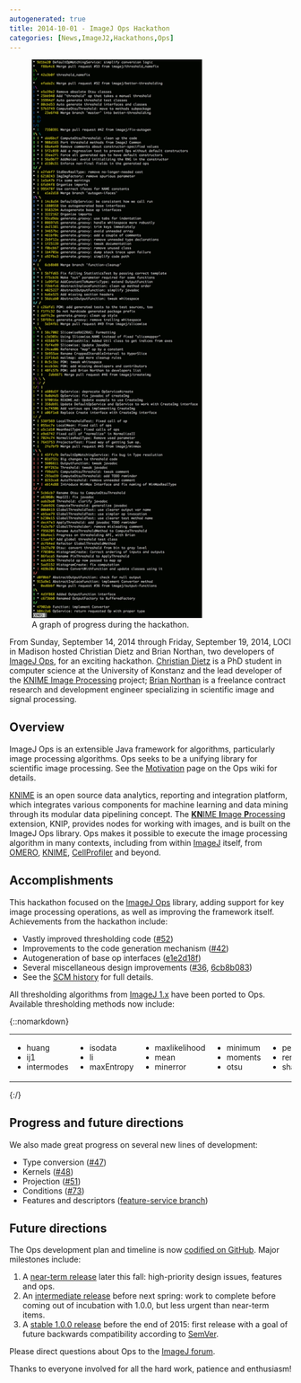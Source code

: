 ```yaml
---
autogenerated: true
title: 2014-10-01 - ImageJ Ops Hackathon
categories: [News,ImageJ2,Hackathons,Ops]
---
```


<figure><img src="/media/news/2014-ops-hackathon.png" title="A graph of progress during the hackathon." width="304" alt="A graph of progress during the hackathon." /><figcaption aria-hidden="true">A graph of progress during the hackathon.</figcaption></figure>

From Sunday, September 14, 2014 through Friday, September 19, 2014, LOCI in Madison hosted Christian Dietz and Brian Northan, two developers of [ImageJ Ops](/libs/imagej-ops), for an exciting hackathon. [Christian Dietz](http://www.informatik.uni-konstanz.de/en/berthold/members/christian-dietz/) is a PhD student in computer science at the University of Konstanz and the lead developer of the [KNIME Image Processing](http://knime.imagej.net/) project; [Brian Northan](https://www.linkedin.com/pub/brian-northan/6/860/3a7) is a freelance contract research and development engineer specializing in scientific image and signal processing.

## Overview

ImageJ Ops is an extensible Java framework for algorithms, particularly image processing algorithms. Ops seeks to be a unifying library for scientific image processing. See the [Motivation](https://github.com/imagej/imagej-ops/wiki/Motivation) page on the Ops wiki for details.

[KNIME](/software/knime) is an open source data analytics, reporting and integration platform, which integrates various components for machine learning and data mining through its modular data pipelining concept. The [**KN**IME **I**mage **P**rocessing](http://knime.imagej.net/) extension, KNIP, provides nodes for working with images, and is built on the ImageJ Ops library. Ops makes it possible to execute the image processing algorithm in many contexts, including from within [ImageJ](/about) itself, from [OMERO](/software/omero), [KNIME](/software/knime), [CellProfiler](/software/cellprofiler) and beyond.

## Accomplishments

This hackathon focused on the [ImageJ Ops](/libs/imagej-ops) library, adding support for key image processing operations, as well as improving the framework itself. Achievements from the hackathon include:

-   Vastly improved thresholding code ([\#52](https://github.com/imagej/imagej-ops/pull/52))
-   Improvements to the code generation mechanism ([\#42](https://github.com/imagej/imagej-ops/pull/42))
-   Autogeneration of base op interfaces ([e1e2d18f](https://github.com/imagej/imagej-ops/commit/e1e2d18fd1e96968c4a8aa29d1f67c46222167b6))
-   Several miscellaneous design improvements ([\#36](https://github.com/imagej/imagej-ops/pull/36), [6cb8b083](https://github.com/imagej/imagej-ops/commit/6cb8b0831f9f3fb6d27bfcf2ee509ca20688b5c4))
-   See the [SCM history](https://github.com/imagej/imagej-ops/compare/master@%7B13-Sep-2014%7D...master@%7B20-Sep-2014%7D) for full details.

All thresholding algorithms from [ImageJ 1.x](/software/imagej1) have been ported to Ops. Available thresholding methods now include:

{::nomarkdown}
<table>
  <tbody>
    <tr>
      <td style="vertical-align: top">
        <ul>
          <li>huang</li>
          <li>ij1</li>
          <li>intermodes</li>
        </ul>
      </td>
      <td>
        <ul>
          <li>isodata</li>
          <li>li</li>
          <li>maxEntropy</li>
        </ul>
      </td>
      <td>
        <ul>
          <li>maxlikelihood</li>
          <li>mean</li>
          <li>minerror</li>
        </ul>
      </td>
      <td>
        <ul>
          <li>minimum</li>
          <li>moments</li>
          <li>otsu</li>
        </ul>
      </td>
      <td>
        <ul>
          <li>percentile</li>
          <li>renyientropy</li>
          <li>shanbhag</li>
        </ul>
      </td>
      <td>
        <ul>
          <li>triangle</li>
          <li>yen</li>
        </ul>
      </td>
    </tr>
  </tbody>
</table>
{:/}

## Progress and future directions

We also made great progress on several new lines of development:

-   Type conversion ([\#47](https://github.com/imagej/imagej-ops/pull/47))
-   Kernels ([\#48](https://github.com/imagej/imagej-ops/pull/48))
-   Projection ([\#51](https://github.com/imagej/imagej-ops/pull/51))
-   Conditions ([\#73](https://github.com/imagej/imagej-ops/pull/73))
-   Features and descriptors ([feature-service branch](https://github.com/imagej/imagej-ops/compare/feature-service))

## Future directions

The Ops development plan and timeline is now [codified on GitHub](https://github.com/imagej/imagej-ops/milestones). Major milestones include:

1.  A [near-term release](https://github.com/imagej/imagej-ops/milestones/0.10.0) later this fall: high-priority design issues, features and ops.
2.  An [intermediate release](https://github.com/imagej/imagej-ops/milestones/0.20.0) before next spring: work to complete before coming out of incubation with 1.0.0, but less urgent than near-term items.
3.  A [stable 1.0.0 release](https://github.com/imagej/imagej-ops/milestones/1.0.0) before the end of 2015: first release with a goal of future backwards compatibility according to [SemVer](http://semver.org/).

Please direct questions about Ops to the [ImageJ forum](http://forum.imagej.net/).

Thanks to everyone involved for all the hard work, patience and enthusiasm!

   
